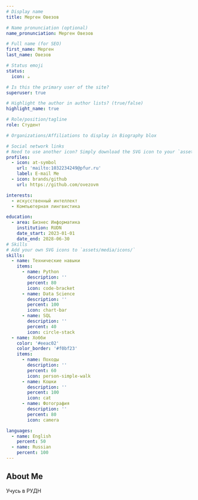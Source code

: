 ```yaml
---
# Display name
title: Мерген Овезов

# Name pronunciation (optional)
name_pronunciation: Мерген Овезов

# Full name (for SEO)
first_name: Мерген
last_name: Овезов

# Status emoji
status:
  icon: ☕️

# Is this the primary user of the site?
superuser: true

# Highlight the author in author lists? (true/false)
highlight_name: true

# Role/position/tagline
role: Студент

# Organizations/Affiliations to display in Biography blox

# Social network links
# Need to use another icon? Simply download the SVG icon to your `assets/media/icons/` folder.
profiles:
  - icon: at-symbol
    url: 'mailto:1032234249@pfur.ru'
    label: E-mail Me
  - icon: brands/github
    url: https://github.com/ovezovm

interests:
  - искусственный интеллект
  - Компьютерная лингвистика

education:
  - area: Бизнес Информатика
    institution: RUDN
    date_start: 2023-01-01
    date_end: 2028-06-30
# Skills
# Add your own SVG icons to `assets/media/icons/`
skills:
  - name: Технические навыки
    items:
      - name: Python
        description: ''
        percent: 80
        icon: code-bracket
      - name: Data Science
        description: ''
        percent: 100
        icon: chart-bar
      - name: SQL
        description: ''
        percent: 40
        icon: circle-stack
  - name: Хобби
    color: '#eeac02'
    color_border: '#f0bf23'
    items:
      - name: Походы
        description: ''
        percent: 60
        icon: person-simple-walk
      - name: Кошки
        description: ''
        percent: 100
        icon: cat
      - name: Фотография
        description: ''
        percent: 80
        icon: camera

languages:
  - name: English
    percent: 50
  - name: Russian
    percent: 100
---
```


## About Me

Учусь в РУДН
